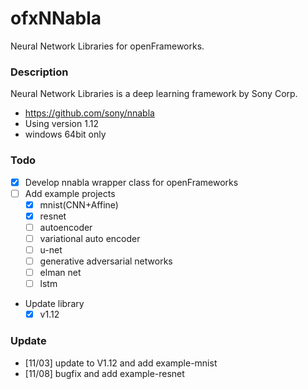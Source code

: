# ofxNNabla
Neural Network Libraries for openFrameworks.

### Description

Neural Network Libraries is a deep learning framework by Sony Corp.
* https://github.com/sony/nnabla
* Using version 1.12
* windows 64bit only

### Todo

* [x] Develop nnabla wrapper class for openFrameworks
* [ ] Add example projects
  * [x] mnist(CNN+Affine)
  * [x] resnet
  * [ ] autoencoder
  * [ ] variational auto encoder
  * [ ] u-net
  * [ ] generative adversarial networks
  * [ ] elman net
  * [ ] lstm
  
* Update library
  * [x] v1.12

### Update

* [11/03] update to V1.12 and add example-mnist
* [11/08] bugfix and add example-resnet

